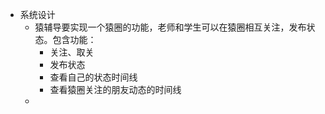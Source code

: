 * 系统设计
	* 猿辅导要实现一个猿圈的功能，老师和学生可以在猿圈相互关注，发布状态。包含功能：
		* 关注、取关
		* 发布状态
		* 查看自己的状态时间线
		* 查看猿圈关注的朋友动态的时间线
	*
